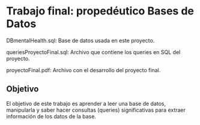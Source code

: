 # Trabajo final: propedéutico Bases de Datos

DBmentalHealth.sql: Base de datos usada en este proyecto.

queriesProyectoFinal.sql: Archivo que contiene los queries en SQL del proyecto.

proyectoFinal.pdf: Archivo con el desarrollo del proyecto final.

## Objetivo 

El objetivo de este trabajo es aprender a leer una base de datos, manipularla y saber hacer consultas (queries) significativas para extraer información
de los datos de la base.
